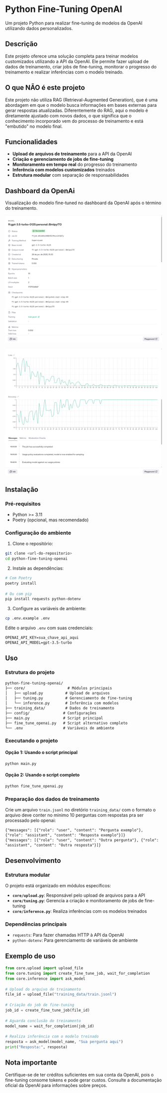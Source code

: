 # Python Fine-Tuning OpenAI

Um projeto Python para realizar fine-tuning de modelos da OpenAI utilizando dados personalizados.

## Descrição

Este projeto oferece uma solução completa para treinar modelos customizados utilizando a API da OpenAI. Ele permite fazer upload de dados de treinamento, criar jobs de fine-tuning, monitorar o progresso do treinamento e realizar inferências com o modelo treinado.


## O que NÃO é este projeto ##
Este projeto não utiliza RAG (Retrieval-Augmented Generation), que é uma abordagem em que o modelo busca informações em bases externas para gerar respostas atualizadas. Diferentemente do RAG, aqui o modelo é diretamente ajustado com novos dados, o que significa que o conhecimento incorporado vem do processo de treinamento e está "embutido" no modelo final.

## Funcionalidades

- **Upload de arquivos de treinamento** para a API da OpenAI
- **Criação e gerenciamento de jobs de fine-tuning**
- **Monitoramento em tempo real** do progresso do treinamento
- **Inferência com modelos customizados** treinados
- **Estrutura modular** com separação de responsabilidades


## Dashboard da OpenAi

Visualização do modelo fine-tuned no dashboard da OpenAI após o término do treinamento.

<p align="center">
  <img src="img/print-finetuning-openai.png" alt="Descrição da imagem" width="600"/>
</p>

<p align="center">
  <img src="img/print-2-finetuning-openai.png" alt="Descrição da imagem" width="600"/>
</p>



## Instalação

### Pré-requisitos

- Python >= 3.11
- Poetry (opcional, mas recomendado)

### Configuração do ambiente

1. Clone o repositório:
```bash
git clone <url-do-repositorio>
cd python-fine-tuning-openai
```

2. Instale as dependências:
```bash
# Com Poetry
poetry install

# Ou com pip
pip install requests python-dotenv
```

3. Configure as variáveis de ambiente:
```bash
cp .env.example .env
```

Edite o arquivo `.env` com suas credenciais:
```env
OPENAI_API_KEY=sua_chave_api_aqui
OPENAI_API_MODEL=gpt-3.5-turbo
```

## Uso

### Estrutura do projeto

```
python-fine-tuning-openai/
├── core/                   # Módulos principais
│   ├── upload.py          # Upload de arquivos
│   ├── tuning.py          # Gerenciamento de fine-tuning
│   └── inference.py       # Inferência com modelos
├── training_data/         # Dados de treinamento
├── config/               # Configurações
├── main.py               # Script principal
├── fine_tune_openai.py   # Script alternativo completo
└── .env                  # Variáveis de ambiente
```

### Executando o projeto

#### Opção 1: Usando o script principal
```bash
python main.py
```

#### Opção 2: Usando o script completo
```bash
python fine_tune_openai.py
```

### Preparação dos dados de treinamento

Crie um arquivo `train.jsonl` no diretório `training_data/` com o formato o arquivo deve conter no minimo 10 perguntas com respostas pra ser processado pelo openai:
```jsonl
{"messages": [{"role": "user", "content": "Pergunta exemplo"}, {"role": "assistant", "content": "Resposta exemplo"}]}
{"messages": [{"role": "user", "content": "Outra pergunta"}, {"role": "assistant", "content": "Outra resposta"}]}
```

## Desenvolvimento

### Estrutura modular

O projeto está organizado em módulos específicos:

- **`core/upload.py`**: Responsável pelo upload de arquivos para a API
- **`core/tuning.py`**: Gerencia a criação e monitoramento de jobs de fine-tuning
- **`core/inference.py`**: Realiza inferências com os modelos treinados

### Dependências principais

- `requests`: Para fazer chamadas HTTP à API da OpenAI
- `python-dotenv`: Para gerenciamento de variáveis de ambiente

## Exemplo de uso

```python
from core.upload import upload_file
from core.tuning import create_fine_tune_job, wait_for_completion
from core.inference import ask_model

# Upload do arquivo de treinamento
file_id = upload_file("training_data/train.jsonl")

# Criação do job de fine-tuning
job_id = create_fine_tune_job(file_id)

# Aguarda conclusão do treinamento
model_name = wait_for_completion(job_id)

# Realiza inferência com o modelo treinado
resposta = ask_model(model_name, "Sua pergunta aqui")
print("Resposta:", resposta)
```

## Nota importante

Certifique-se de ter créditos suficientes em sua conta da OpenAI, pois o fine-tuning consome tokens e pode gerar custos. Consulte a documentação oficial da OpenAI para informações sobre preços.